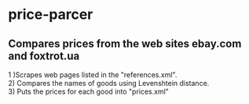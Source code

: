 # price-parcer<br>
## Compares prices from the web sites ebay.com and foxtrot.ua<br>
1 )Scrapes web pages listed in the "references.xml".<br>
2) Compares the names of goods using Levenshtein distance.<br>
3) Puts the prices for each good into "prices.xml"
